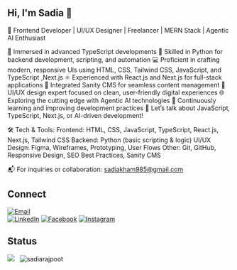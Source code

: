 ## Hi, I'm Sadia 👋

🚀 Frontend Developer | UI/UX Designer | Freelancer |  MERN Stack |  Agentic AI Enthusiast

🔭 Immersed in advanced TypeScript developments
🧠 Skilled in Python for backend development, scripting, and automation
💻 Proficient in crafting modern, responsive UIs using HTML, CSS, Tailwind CSS, JavaScript, and TypeScript ,Next.js
⚛️ Experienced with React.js and Next.js for full-stack applications
🧩 Integrated Sanity CMS for seamless content management
🎨 UI/UX design expert focused on clean, user-friendly digital experiences
🌐 Exploring the cutting edge with Agentic AI technologies
🌱 Continuously learning and improving development practices
💬 Let’s talk about JavaScript, TypeScript, Next.js, or AI-driven development!

🛠️ Tech & Tools:
Frontend: HTML, CSS, JavaScript, TypeScript, React.js, Next.js, Tailwind CSS
Backend: Python (basic scripting & logic)
UI/UX Design: Figma, Wireframes, Prototyping, User Flows
Other: Git, GitHub, Responsive Design, SEO Best Practices, Sanity CMS

📬 For inquiries or collaboration: sadiakham985@gmail.com
## Connect
[![Email](https://img.shields.io/badge/Email-Contact%20Me-red?logo=gmail "Email me at sadiakham985@gmail.com")](sadiakham985@gmail.com)  
[![LinkedIn](https://img.shields.io/badge/LinkedIn-Connect%20with%20me-blue?logo=linkedin "Visit my LinkedIn profile")]([https://www.linkedin.com](https://www.linkedin.com/in/sadiakhn/)) 
[![Facebook](https://img.shields.io/badge/Facebook-Follow%20me-blue?logo=facebook "Follow me on Facebook")]([https://facebook.com](https://www.facebook.com/profile.php?id=61557371273415))  
[![Instagram](https://img.shields.io/badge/Instagram-Follow%20me-pink?logo=instagram "Follow me on Instagram")]([https://instagram.com](https://www.instagram.com/sadiakhan9433/?next=%2F&hl=en))  


## Status

<a href="https://wakatime.com/@sadiarajpoot"><img src="https://wakatime.com/badge/user/018ee617-2dc5-4def-913b-d11b3bfb9ad0.svg?style=for-the-badge" /></a>
&nbsp; <img src="https://komarev.com/ghpvc/?username=sadiarajpoot&label=Profile%20views&color=11eb11&style=for-the-badge"
		alt="sadiarajpoot" />

